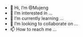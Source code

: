 - 👋 Hi, I’m @Mujeng
- 👀 I’m interested in ...
- 🌱 I’m currently learning ...
- 💞️ I’m looking to collaborate on ...
- 📫 How to reach me ...

<!---
Mujeng/Mujeng is a ✨ special ✨ repository because its `README.md` (this file) appears on your GitHub profile.
You can click the Preview link to take a look at your changes.
--->
